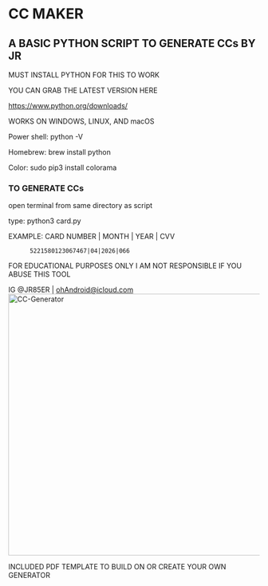 # CC MAKER

## A BASIC PYTHON SCRIPT TO GENERATE CCs BY JR

MUST INSTALL PYTHON FOR THIS TO WORK

YOU CAN GRAB THE LATEST VERSION HERE

https://www.python.org/downloads/

WORKS ON WINDOWS, LINUX, AND macOS

Power shell: python -V

Homebrew: brew install python

Color: sudo pip3 install colorama 

### TO GENERATE CCs

open terminal from same directory as script

type: python3 card.py

EXAMPLE:  CARD NUMBER | MONTH | YEAR | CVV

          5221580123067467|04|2026|066

FOR EDUCATIONAL PURPOSES ONLY I AM NOT RESPONSIBLE IF YOU ABUSE THIS TOOL

IG @JR85ER | ohAndroid@icloud.com
<img width="525" alt="CC-Generator" src="https://user-images.githubusercontent.com/119916323/226211527-12cc41be-f0c1-40dc-a816-3c2d9199c72d.png">

 
INCLUDED PDF TEMPLATE TO BUILD ON OR CREATE YOUR OWN GENERATOR
